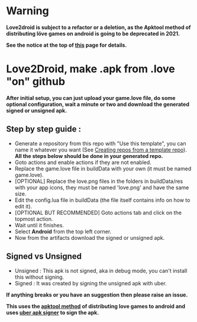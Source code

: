 # Warning
**Love2droid is subject to a refactor or a deletion, as the Apktool method of distributing löve games on android is going to be deprecated in 2021.**

**See the notice at the top of [this](https://love2d.org/wiki/Game_Distribution/APKTool) page for details.**

# Love2Droid, make .apk from .love "on" github

**After initial setup, you can just upload your game.love file, do some optional  configuration, wait a minute or two and download the generated signed or unsigned apk.**

## Step by step guide :
* Generate a repository from this repo with "Use this template", you can name it whatever you want (See [Creating repos from a template repo](https://docs.github.com/en/github/creating-cloning-and-archiving-repositories/creating-a-repository-from-a-template)). <br/>
**All the steps below should be done in your generated repo.**
* Goto actions and enable actions if they are not enabled.
* Replace the game.love file in buildData with your own (it must be named game.love).
* [OPTIONAL] Replace the love.png files in the folders in buildData/res with your app icons, they must be named 'love.png' and have the same size.
* Edit the config.lua file in buildData (the file itself contains info on how to edit it).
* [OPTIONAL BUT RECOMMENDED] Goto actions tab and click on the topmost action.
* Wait until it finishes.
* Select **Android** from the top left corner.
* Now from the artifacts download the signed or unsigned apk.

## Signed vs Unsigned
* Unsigned : This apk is not signed, aka in debug mode, you can't install this without signing.
* Signed : It was created by signing the unsigned apk with uber.

**If anything breaks or you have an suggestion then please raise an issue.**

**This uses the [apktool method](https://love2d.org/wiki/Game_Distribution/APKTool) of distributing love games to android and uses [uber apk signer](https://github.com/patrickfav/uber-apk-signer) to sign the apk.**
